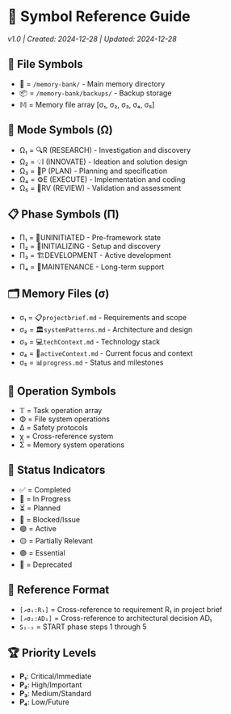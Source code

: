 # 🔣 Symbol Reference Guide
*v1.0 | Created: 2024-12-28 | Updated: 2024-12-28*

## 📁 File Symbols
- 📂 = `/memory-bank/` - Main memory directory
- 📦 = `/memory-bank/backups/` - Backup storage
- 𝕄 = Memory file array [σ₁, σ₂, σ₃, σ₄, σ₅]

## 🔄 Mode Symbols (Ω)
- Ω₁ = 🔍R (RESEARCH) - Investigation and discovery
- Ω₂ = 💡I (INNOVATE) - Ideation and solution design  
- Ω₃ = 📝P (PLAN) - Planning and specification
- Ω₄ = ⚙️E (EXECUTE) - Implementation and coding
- Ω₅ = 🔎RV (REVIEW) - Validation and assessment

## 📋 Phase Symbols (Π)
- Π₁ = 🌱UNINITIATED - Pre-framework state
- Π₂ = 🚧INITIALIZING - Setup and discovery
- Π₃ = 🏗️DEVELOPMENT - Active development  
- Π₄ = 🔧MAINTENANCE - Long-term support

## 🗂️ Memory Files (σ)
- σ₁ = 📋`projectbrief.md` - Requirements and scope
- σ₂ = 🏛️`systemPatterns.md` - Architecture and design
- σ₃ = 💻`techContext.md` - Technology stack
- σ₄ = 🔮`activeContext.md` - Current focus and context
- σ₅ = 📊`progress.md` - Status and milestones

## 🔧 Operation Symbols
- 𝕋 = Task operation array
- Φ = File system operations
- Δ = Safety protocols
- χ = Cross-reference system
- Σ = Memory system operations

## 🎯 Status Indicators
- ✅ = Completed
- 🔄 = In Progress  
- ⏳ = Planned
- 🚨 = Blocked/Issue
- 🟢 = Active
- 🟡 = Partially Relevant
- 🟣 = Essential
- 🔴 = Deprecated

## 🔗 Reference Format
- `[↗️σ₁:R₁]` = Cross-reference to requirement R₁ in project brief
- `[↗️σ₂:AD₁]` = Cross-reference to architectural decision AD₁
- `S₁₋₅` = START phase steps 1 through 5

## 🏆 Priority Levels
- **P₁**: Critical/Immediate
- **P₂**: High/Important  
- **P₃**: Medium/Standard
- **P₄**: Low/Future 